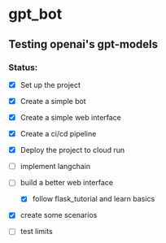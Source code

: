 # gpt_bot

## Testing openai's gpt-models

### Status:
- [x] Set up the project
- [x] Create a simple bot
- [x] Create a simple web interface
- [x] Create a ci/cd pipeline
- [x] Deploy the project to cloud run
- [ ] implement langchain
- [ ] build a better web interface
  - [x] follow flask_tutorial and learn basics   
- [x] create some scenarios
- [ ] test limits


